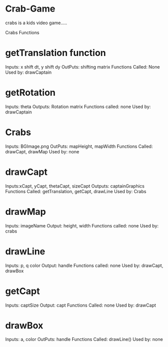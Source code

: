 # Crab-Game

crabs is a kids video game.....

Crabs Functions

# getTranslation function 
  Inputs: x shift dt, y shift dy
  OutPuts: shifting matrix 
  Functions Called: None
  Used by: drawCaptain 

# getRotation 
  Inputs: theta
  Outputs: Rotation matrix
  Functions called: none
  Used by: drawCaptain

# Crabs
  Inputs: BGImage.png
  OutPuts: mapHeight, mapWidth
  Functions Called: drawCapt, drawMap
  Used by: none


# drawCapt
  Inputs:xCapt, yCapt, thetaCapt, sizeCapt
  Outputs: captainGraphics
  Functions Called: getTranslation, getCapt, drawLine
  Used by: Crabs

# drawMap
  Inputs: imageName
  Output: height, width
  Functions called: none
  Used by: crabs

# drawLine
Inputs: p, q color
Output: handle
Functions called: none
Used by: drawCapt, drawBox

# getCapt
  Inputs: captSize
  Output: capt
  Functions Called: none
  Used by: drawCapt
  
# drawBox
  Inputs: a, color
  OutPuts: handle
  Functions Called: drawLine()
  Used by: none 
